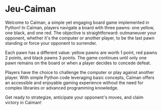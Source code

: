 # Jeu-Caiman
Welcome to Caïman, a simple yet engaging board game implemented in Python! In Caïman, players navigate a board with three pawns: one yellow, one black, and one red. The objective is straightforward: outmaneuver your opponent, whether it's the computer or another player, to be the last pawn standing or force your opponent to surrender.

Each pawn has a different value: yellow pawns are worth 1 point, red pawns 2 points, and black pawns 3 points. The game continues until only one pawn remains on the board or when a player decides to concede defeat.

Players have the choice to challenge the computer or play against another player. With simple Python code leveraging basic concepts, Caïman offers an accessible and enjoyable gaming experience without the need for complex libraries or advanced programming knowledge.

Get ready to strategize, anticipate your opponent's moves, and claim victory in Caïman!
